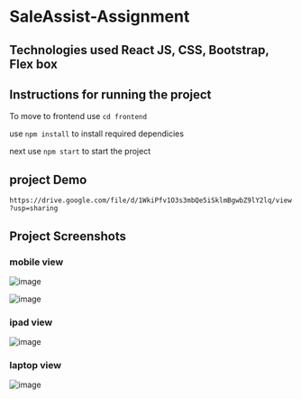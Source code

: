 # SaleAssist-Assignment

## Technologies used React JS, CSS, Bootstrap, Flex box

## Instructions for running the project

To move to frontend use `cd frontend` 

use `npm install` to install required dependicies

next use `npm start` to start the project

## project Demo 

`https://drive.google.com/file/d/1WkiPfv1O3s3mbQe5iSklmBgwbZ9lY2lq/view?usp=sharing`


## Project Screenshots

### mobile view

![image](https://github.com/Sandeep-1405/SaleAssist-Assignment/assets/107021866/3cc7c1c6-d14a-44bb-aed9-d2f69af5fa86)

![image](https://github.com/Sandeep-1405/SaleAssist-Assignment/assets/107021866/708b2767-20dd-4494-b3d8-9b08ce4abd4f)

### ipad view

![image](https://github.com/Sandeep-1405/SaleAssist-Assignment/assets/107021866/ce856542-08f7-42e6-ad19-3669169c475a)



### laptop view

![image](https://github.com/Sandeep-1405/SaleAssist-Assignment/assets/107021866/f7e8c71e-a96e-4d6a-8b88-5a5d1a0b8d62)



